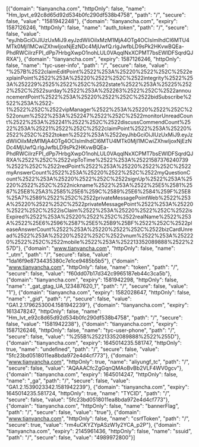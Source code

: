 [{"domain": "tianyancha.com", "httpOnly": false, "name": "Hm_lpvt_e92c8d65d92d534b0fc290df538b4758", "path": "/", "secure": false, "value": "1581942248"}, {"domain": "tianyancha.com", "expiry": 1587126246, "httpOnly": false, "name": "auth_token", "path": "/", "secure": false, "value": "eyJhbGciOiJIUzUxMiJ9.eyJzdWIiOiIxMzM1MjA4OTg4OCIsImlhdCI6MTU4MTk0MjI1MCwiZXhwIjoxNjEzNDc4MjUwfQ.rIgJwfbLD9sPk2HKvwBQEa-PhdRWCiIrzFPI_dPp7HrbgXwpO1nohLUL0VAqqINxXCPMT7bsEWIDFSqrdQJRXA"}, {"domain": "tianyancha.com", "expiry": 1587126246, "httpOnly": false, "name": "tyc-user-info", "path": "/", "secure": false, "value": "%257B%2522claimEditPoint%2522%253A%25220%2522%252C%2522explainPoint%2522%253A%25220%2522%252C%2522integrity%2522%253A%252229%2525%2522%252C%2522state%2522%253A%25225%2522%252C%2522surday%2522%253A%252263%2522%252C%2522announcementPoint%2522%253A%25220%2522%252C%2522bidSubscribe%2522%253A%2522-1%2522%252C%2522vipManager%2522%253A%25220%2522%252C%2522onum%2522%253A%252247%2522%252C%2522monitorUnreadCount%2522%253A%252241%2522%252C%2522discussCommendCount%2522%253A%25221%2522%252C%2522claimPoint%2522%253A%25220%2522%252C%2522token%2522%253A%2522eyJhbGciOiJIUzUxMiJ9.eyJzdWIiOiIxMzM1MjA4OTg4OCIsImlhdCI6MTU4MTk0MjI1MCwiZXhwIjoxNjEzNDc4MjUwfQ.rIgJwfbLD9sPk2HKvwBQEa-PhdRWCiIrzFPI_dPp7HrbgXwpO1nohLUL0VAqqINxXCPMT7bsEWIDFSqrdQJRXA%2522%252C%2522vipToTime%2522%253A%25221587376240739%2522%252C%2522redPoint%2522%253A%25220%2522%252C%2522myAnswerCount%2522%253A%25220%2522%252C%2522myQuestionCount%2522%253A%25220%2522%252C%2522signUp%2522%253A%25220%2522%252C%2522nickname%2522%253A%2522%25E5%2581%2587%25E8%25A3%2585%25E6%259C%2589%25E6%2584%259F%25E8%25A7%2589%2522%252C%2522privateMessagePointWeb%2522%253A%25220%2522%252C%2522privateMessagePoint%2522%253A%25220%2522%252C%2522isClaim%2522%253A%25220%2522%252C%2522isExpired%2522%253A%25220%2522%252C%2522realName%2522%253A%2522%25E6%2596%2587%25E5%25B9%25BF%2522%252C%2522pleaseAnswerCount%2522%253A%25220%2522%252C%2522bizCardUnread%2522%253A%25220%2522%252C%2522vnum%2522%253A%252220%2522%252C%2522mobile%2522%253A%252213352089888%2522%257D"}, {"domain": "www.tianyancha.com", "httpOnly": false, "name": "_utm", "path": "/", "secure": false, "value": "1da16f9e8734435380c7e1ce9485b5b5"}, {"domain": "www.tianyancha.com", "httpOnly": false, "name": "token", "path": "/", "secure": false, "value": "f60dd07b17d342c9965187eb44c3ca5b"}, {"domain": "tianyancha.com", "expiry": 1581942298, "httpOnly": false, "name": "_gat_gtag_UA_123487620_1", "path": "/", "secure": false, "value": "1"}, {"domain": "tianyancha.com", "expiry": 1582028647, "httpOnly": false, "name": "_gid", "path": "/", "secure": false, "value": "GA1.2.1796253004.1581942239"}, {"domain": "tianyancha.com", "expiry": 1613478247, "httpOnly": false, "name": "Hm_lvt_e92c8d65d92d534b0fc290df538b4758", "path": "/", "secure": false, "value": "1581942238"}, {"domain": "tianyancha.com", "expiry": 1587126246, "httpOnly": false, "name": "tyc-user-phone", "path": "/", "secure": false, "value": "%255B%252213352089888%2522%255D"}, {"domain": "tianyancha.com", "expiry": 1645014235.581747, "httpOnly": true, "name": "undefined", "path": "/", "secure": false, "value": "5fc23bd0518011ea8bda972e4d4cf773"}, {"domain": "www.tianyancha.com", "httpOnly": true, "name": "aliyungf_tc", "path": "/", "secure": false, "value": "AQAAACfcZgGqnQMAoBvBb2VLF4WV0gcv"}, {"domain": "tianyancha.com", "expiry": 1645014247, "httpOnly": false, "name": "_ga", "path": "/", "secure": false, "value": "GA1.2.1539023342.1581942239"}, {"domain": "tianyancha.com", "expiry": 1645014235.581724, "httpOnly": true, "name": "TYCID", "path": "/", "secure": false, "value": "5fc23bd0518011ea8bda972e4d4cf773"}, {"domain": "tianyancha.com", "httpOnly": false, "name": "bannerFlag", "path": "/", "secure": false, "value": "true"}, {"domain": "www.tianyancha.com", "httpOnly": false, "name": "csrfToken", "path": "/", "secure": true, "value": "rm4uCKYZYpASzW1y2YCA_p2P"}, {"domain": "tianyancha.com", "expiry": 2145961436, "httpOnly": false, "name": "ssuid", "path": "/", "secure": false, "value": "4989972800"}]
